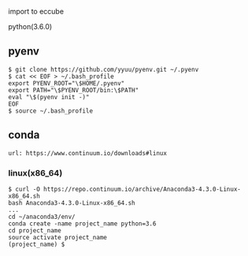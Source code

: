 import to eccube

python(3.6.0)

## pyenv
    $ git clone https://github.com/yyuu/pyenv.git ~/.pyenv
    $ cat << EOF > ~/.bash_profile
    export PYENV_ROOT="\$HOME/.pyenv"
    export PATH="\$PYENV_ROOT/bin:\$PATH"
    eval "\$(pyenv init -)"
    EOF
    $ source ~/.bash_profile

## conda
    url: https://www.continuum.io/downloads#linux
### linux(x86_64)
    $ curl -O https://repo.continuum.io/archive/Anaconda3-4.3.0-Linux-x86_64.sh
    bash Anaconda3-4.3.0-Linux-x86_64.sh
    ...
    cd ~/anaconda3/env/
    conda create -name project_name python=3.6
    cd project_name
    source activate project_name
    (project_name) $
